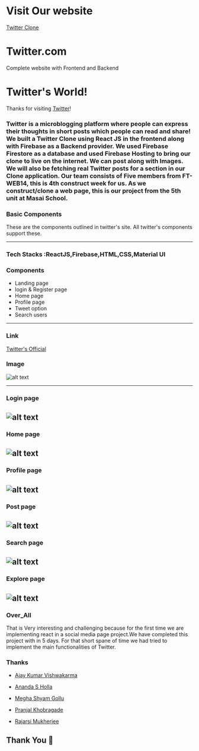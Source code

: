 # Visit Our website
[Twitter Clone](https://twitter-clone-ba49b.web.app/)


#  Twitter.com
Complete website with Frontend and Backend

# Twitter's World!

Thanks for visiting [Twitter](https://twitter-clone-ba49b.web.app/)!

### Twitter is a microblogging platform where people can express their thoughts in short posts which people can read and share! We built a Twitter Clone using React JS in the frontend along with Firebase as a Backend provider. We used Firebase Firestore as a database and used Firebase Hosting to bring our clone to live on the internet. We can post along with Images. We will also be fetching real Twitter posts for a section in our Clone application. Our team consists of Five members from FT-WEB14, this is 4th construct week for us. As we construct/clone a web page, this is our project from the 5th unit at Masai School. 

### Basic Components

These are the components outlined in twitter's site. All twitter's components support these.

---


### Tech Stacks :ReactJS,Firebase,HTML,CSS,Material UI


### Components
- Landing page
- login & Register page
- Home page
- Profile page
- Tweet option
- Search users


---
### Link

[Twitter's Official](https://twitter.com/home?lang=en)

### Image

![alt text](https://encrypted-tbn0.gstatic.com/images?q=tbn:ANd9GcSvgu_pesNDstPRKB7ZvJurfZbqNUkrmZkQoQ&usqp=CAU)

---
### Login page


![alt text](https://raw.githubusercontent.com/RajarsiMukherjee/youtube-clone/main/Image/Landing.png)
---
### Home page

![alt text](https://raw.githubusercontent.com/RajarsiMukherjee/youtube-clone/main/Image/Screenshot%20(13).png)
---
### Profile page

 

![alt text](https://raw.githubusercontent.com/RajarsiMukherjee/youtube-clone/main/Image/Screenshot%20(14).png)
---

### Post page


![alt text](https://raw.githubusercontent.com/RajarsiMukherjee/youtube-clone/main/Image/Screenshot%20(16).png)
---

### Search page

 

![alt text](https://raw.githubusercontent.com/RajarsiMukherjee/youtube-clone/main/Image/Search.png)
---

### Explore page
  
![alt text](https://raw.githubusercontent.com/RajarsiMukherjee/youtube-clone/main/Image/Screenshot%20(18).png)
---

 
### Over_All 

That is Very interesting and challenging because for the first time we are implementing react in a social media page project.We have completed this project with in 5 days. For that short spane of time we had tried to implement the main functionalities of Twitter.   



### Thanks

* <a href="https://github.com/Ajaykvishwakarma">Ajay Kumar Vishwakarma</a>

* <a href="https://github.com/Anands-88">Ananda S Holla</a>

* <a href="https://github.com/meghashyamgollu">Megha Shyam Gollu</a>

* <a href="https://github.com/Pranjal7777">Pranjal Khobragade</a>

* <a href="https://github.com/RajarsiMukherjee">Rajarsi Mukherjee</a>


## Thank You 🙏 
